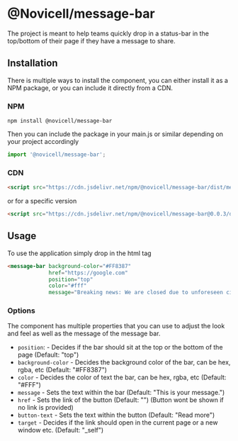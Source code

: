 # @Novicell/message-bar
The project is meant to help teams quickly drop in a status-bar in the top/bottom
 of their page if they have a message to share.
 
## Installation
 There is multiple ways to install the component, you can either install it as a NPM package, or you can include it directly from a CDN.
 
### NPM
 ```
npm install @novicell/message-bar
 ```

Then you can include the package in your main.js or similar depending on your project accordingly

```javascript
import '@novicell/message-bar';
``` 
 
### CDN
 ```html
<script src="https://cdn.jsdelivr.net/npm/@novicell/message-bar/dist/message-bar.js"></script>
```

or for a specific version

 ```html
<script src="https://cdn.jsdelivr.net/npm/@novicell/message-bar@0.0.3/dist/message-bar.js"></script>
```

## Usage
To use the application simply drop in the html tag

```html
<message-bar background-color="#FF8387"
             href="https://google.com"
             position="top"
             color="#fff"
             message="Breaking news: We are closed due to unforeseen circumstances"></message-bar>
```

### Options

The component has multiple properties that you can use to adjust the look and feel as well as the message of the message bar.

* `position`: - Decides if the bar should sit at the top or the bottom of the page (Default: "top")
* `background-color` - Decides the background color of the bar, can be hex, rgba, etc (Default: "#FF8387")
* `color` - Decides the color of text the bar, can be hex, rgba, etc (Default: "#FFF")
* `message` - Sets the text within the bar (Default: "This is your message.")
* `href` - Sets the link of the button (Default: "") (Button wont be shown if no link is provided)
* `button-text` - Sets the text within the button (Default: "Read more")
* `target` - Decides if the link should open in the current page or a new window etc. (Default: "_self")

